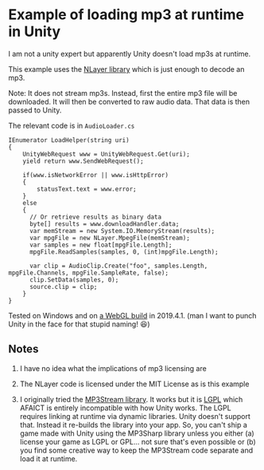 # Example of loading mp3 at runtime in Unity

I am not a unity expert but apparently Unity doesn't
load mp3s at runtime.

This example uses the [NLayer library](https://github.com/naudio/NLayer) which is just enough to decode an mp3.

Note: It does not stream mp3s. Instead, first the entire mp3 file will be downloaded. It will then be converted
to raw audio data. That data is then passed to Unity.

The relevant code is in `AudioLoader.cs`

```
IEnumerator LoadHelper(string uri)
{
    UnityWebRequest www = UnityWebRequest.Get(uri);
    yield return www.SendWebRequest();

    if(www.isNetworkError || www.isHttpError)
    {
        statusText.text = www.error;
    }
    else
    {
      // Or retrieve results as binary data
      byte[] results = www.downloadHandler.data;
      var memStream = new System.IO.MemoryStream(results);
      var mpgFile = new NLayer.MpegFile(memStream);
      var samples = new float[mpgFile.Length];
      mpgFile.ReadSamples(samples, 0, (int)mpgFile.Length);

      var clip = AudioClip.Create("foo", samples.Length, mpgFile.Channels, mpgFile.SampleRate, false);
      clip.SetData(samples, 0);
      source.clip = clip;
    }
}
```

Tested on Windows and on [a WebGL build](https://greggman.github.io/unity-load-mp3-at-runtime/) in 2019.4.1. (man I want to punch Unity in the face for that stupid naming! 😆)

## Notes

1. I have no idea what the implications of mp3 licensing are

2. The NLayer code is licensed under the MIT License as is this example

3. I originally tried the [MP3Stream library](https://github.com/ZaneDubya/MP3Sharp). 
   It works but it is [LGPL](https://github.com/ZaneDubya/MP3Sharp/blob/master/license.txt)
   which AFAICT is entirely incompatible with how Unity works. The LGPL requires
   linking at runtime via dynamic libraries. Unity doesn't support that. Instead
   it re-builds the library into your app. So, you can't ship a game made with
   Unity using the MP3Sharp library unless you either (a) license your game as
   LGPL or GPL... not sure that's even possible or (b) you find some creative way to keep
   the MP3Stream code separate and load it at runtime.
